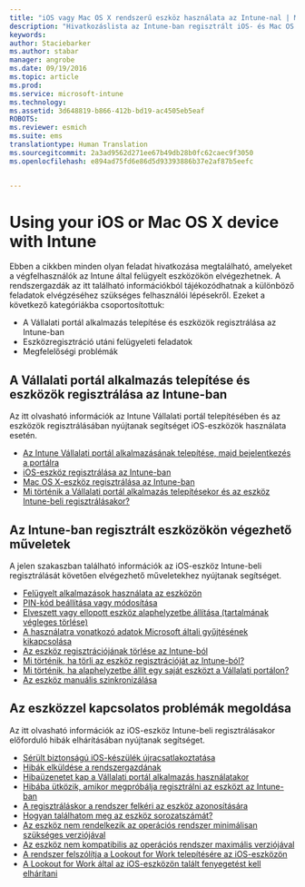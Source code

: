 ```yaml
---
title: "iOS vagy Mac OS X rendszerű eszköz használata az Intune-nal | Microsoft Intune"
description: "Hivatkozáslista az Intune-ban regisztrált iOS- és Mac OS X-eszközökön elvégezhető feladatokhoz"
keywords: 
author: Staciebarker
ms.author: stabar
manager: angrobe
ms.date: 09/19/2016
ms.topic: article
ms.prod: 
ms.service: microsoft-intune
ms.technology: 
ms.assetid: 3d648819-b866-412b-bd19-ac4505eb5eaf
ROBOTS: 
ms.reviewer: esmich
ms.suite: ems
translationtype: Human Translation
ms.sourcegitcommit: 2a3ad9562d271ee67b49db28b0fc62caec9f3050
ms.openlocfilehash: e894ad75fd6e86d5d93393886b37e2af87b5eefc


---
```


# Using your iOS or Mac OS X device with Intune

Ebben a cikkben minden olyan feladat hivatkozása megtalálható, amelyeket a végfelhasználók az Intune által felügyelt eszközökön elvégezhetnek. A rendszergazdák az itt található információkból tájékozódhatnak a különböző feladatok elvégzéséhez szükséges felhasználói lépésekről. Ezeket a következő kategóriákba csoportosítottuk:
- A Vállalati portál alkalmazás telepítése és eszközök regisztrálása az Intune-ban
- Eszközregisztráció utáni felügyeleti feladatok
- Megfelelőségi problémák

## A Vállalati portál alkalmazás telepítése és eszközök regisztrálása az Intune-ban

Az itt olvasható információk az Intune Vállalati portál telepítésében és az eszközök regisztrálásában nyújtanak segítséget iOS-eszközök használata esetén.

- [Az Intune Vállalati portál alkalmazásának telepítése, majd bejelentkezés a portálra](install-and-sign-in-to-the-intune-company-portal-app-ios.md)
- [iOS-eszköz regisztrálása az Intune-ban](enroll-your-device-in-intune-ios.md)
- [Mac OS X-eszköz regisztrálása az Intune-ban](enroll-your-device-in-intune-mac-os-x.md)
- [Mi történik a Vállalati portál alkalmazás telepítésekor és az eszköz Intune-beli regisztrálásakor?](what-happens-if-you-install-the-Company-Portal-app-and-enroll-your-device-in-intune-ios.md)

## Az Intune-ban regisztrált eszközökön végezhető műveletek

A jelen szakaszban található információk az iOS-eszköz Intune-beli regisztrálását követően elvégezhető műveletekhez nyújtanak segítséget.

- [Felügyelt alkalmazások használata az eszközön](use-managed-apps-on-your-device-ios.md)
- [PIN-kód beállítása vagy módosítása](set-or-change-your-passcode-ios.md)
- [Elveszett vagy ellopott eszköz alaphelyzetbe állítása (tartalmának végleges törlése)](reset-erase-your-lost-or-stolen-device-ios.md)
- [A használatra vonatkozó adatok Microsoft általi gyűjtésének kikapcsolása](turn-off-microsoft-usage-data-collection-ios.md)
- [Az eszköz regisztrációjának törlése az Intune-ból](unenroll-your-device-from-intune-ios.md)
- [Mi történik, ha törli az eszköz regisztrációját az Intune-ból?](what-happens-if-you-unenroll-your-device-from-intune-ios.md)
- [Mi történik, ha alaphelyzetbe állít egy saját eszközt a Vállalati portálon?](what-happens-if-you-reset-your-device-using-the-company-portal-ios.md)
- [Az eszköz manuális szinkronizálása](sync-your-device-manually-ios.md)

## Az eszközzel kapcsolatos problémák megoldása

Az itt olvasható információk az iOS-eszköz Intune-beli regisztrálásakor előforduló hibák elhárításában nyújtanak segítséget.

- [Sérült biztonságú iOS-készülék újracsatlakoztatása](how-to-reconnect-a-compromised-ios-device.md)
- [Hibák elküldése a rendszergazdának](send-errors-to-your-it-admin-ios.md)
- [Hibaüzenetet kap a Vállalati portál alkalmazás használatakor](you-get-an-error-while-using-the-company-portal-app-ios.md)
- [Hibába ütközik, amikor megpróbálja regisztrálni az eszközt az Intune-ban](you-see-errors-while-trying-to-enroll-your-device-in-intune-ios.md)
- [A regisztráláskor a rendszer felkéri az eszköz azonosítására](you-are-asked-to-identify-your-device-when-trying-to-enroll-ios.md)
- [Hogyan találhatom meg az eszköz sorozatszámát?](how-do-i-find-the-serial-number-on-my-device-ios.md)
- [Az eszköz nem rendelkezik az operációs rendszer minimálisan szükséges verziójával](device-doesnt-have-the-required-minimum-operating-system-version-ios.md)
- [Az eszköz nem kompatibilis az operációs rendszer maximális verziójával](device-doesnt-comply-with-the-maximum-operating-system-version-ios.md)
- [A rendszer felszólítja a Lookout for Work telepítésére az iOS-eszközön](you-are-prompted-to-install-lookout-for-work-ios.md)
- [A Lookout for Work által az iOS-eszközön talált fenyegetést kell elhárítani](you-need-to-resolve-a-threat-found-by-lookout-for-work-ios.md)



<!--HONumber=Oct16_HO2-->


